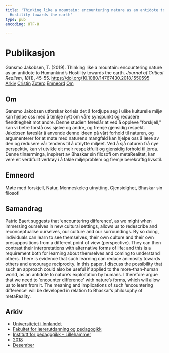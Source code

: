 ```yaml
---
title: 'Thinking like a mountain: encountering nature as an antidote to Humankind’s
  Hostility towards the earth'
type: pub
encoding: UTF-8

---
```

<h1>Publikasjon</h1>
<article id="csl-bib-container-5T399637" class="csl-bib-container">
  <div class="csl-bib-body"> <div class="csl-entry">Gansmo Jakobsen, T. (2019). Thinking like a mountain: encountering nature as an antidote to Humankind’s Hostility towards the earth. <i>Journal of Critical Realism</i>, <i>18</i>(1), 45–55. <a href="https://doi.org/10.1080/14767430.2018.1550595">https://doi.org/10.1080/14767430.2018.1550595</a></div> </div>
  <div class="csl-bib-buttons">
    <a href="#taxonomy-article-5T399637" alt="archive" class="csl-bib-button">Arkiv</a>
    <a href="https://app.cristin.no/results/show.jsf?id=1643278" alt="Cristin" class="csl-bib-button">Cristin</a>
    <a href="http://zotero.org/groups/5881554/items/5T399637" alt="Zotero" class="csl-bib-button">Zotero</a>
    <a href="#keywords-article-5T399637" alt="keywords" class="csl-bib-button">Emneord</a>
    <a href="#about-article-5T399637" alt="about_pub" class="csl-bib-button">Om</a>
  </div>
  <div id="csl-bib-meta-container-5T399637"></div>
</article>
<div id="csl-bib-meta-5T399637" class="csl-bib-meta">
  <article id="about-article-5T399637" class="about_pub-article">
    <h1>Om</h1>
    Gansmo Jakobsen utforskar korleis det å fordjupe seg i ulike kulturelle miljø kan hjelpe oss med å tenkje nytt om våre synspunkt og redusere fiendtlegheit mot andre. Denne studien føreslår at ved å oppleve "forskjell," kan vi betre forstå oss sjølve og andre, og fremje gjensidig respekt. Jakobsen føreslår å anvende denne ideen på vårt forhold til naturen, og argumenterer for at møte med naturens mangfald kan hjelpe oss å lære av den og redusere vår tendens til å utnytte miljøet. Ved å sjå naturen frå nye perspektiv, kan vi utvikle eit meir respektfullt og gjensidig forhold til jorda. Denne tilnærminga, inspirert av Bhaskar sin filosofi om metaRealitet, kan vere eit verdifullt verktøy i å takle miljøproblem og fremje berekraftig livsstil.
  </article>
  <article id="keywords-article-5T399637" class="keywords-article">
    <h1>Emneord</h1>
    Møte med forskjell, Natur, Menneskeleg utnytting, Gjensidighet, Bhaskar sin filosofi
  </article>
  <article id="abstract-article-5T399637" class="abstract-article">
    <h1>Samandrag</h1>
    Patric Baert suggests that ‘encountering difference’, as we might when immersing ourselves in new cultural settings, allows us to redescribe and reconceptualise ourselves, our culture and our surroundings. By so doing, individuals can learn to see themselves, their own culture and their own presuppositions from a different point of view (perspective). They can then contrast their interpretations with alternative forms of life; and this is a requirement both for learning about themselves and coming to understand others. There is evidence that such learning can reduce animosity towards others and encourage reciprocity. In this paper, I discuss the possibility that such an approach could also be useful if applied to the more-than-human world, as an antidote to nature’s exploitation by humans. I therefore argue that we need to ‘encounter difference’ with nature’s forms, which will allow us to learn from it. The meaning and implications of such ‘encountering difference’ will be developed in relation to Bhaskar’s philosophy of metaReality.
  </article>
  <article id="taxonomy-article-5T399637" class="taxonomy-article">
    <h1>Arkiv</h1>
    <ul>
      <li>
        <a href="/nn/archive/?key=3DCRN523">Universitetet i Innlandet</a>
      </li>
      <li>
        <a href="/nn/archive/?key=WYNZA47F">Fakultet for lærerutdanning og pedagogikk</a>
      </li>
      <li>
        <a href="/nn/archive/?key=L8MA547R">Institutt for pedagogikk – Lillehammer</a>
      </li>
      <li>
        <a href="/nn/archive/?key=X2Y974UN">2018</a>
      </li>
      <li>
        <a href="/nn/archive/?key=YSHM3JJV">Desember</a>
      </li>
    </ul>
  </article>
</div>
